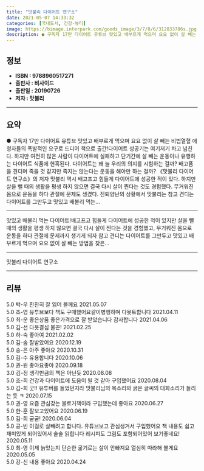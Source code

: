 ```yaml
---
title: "맛불리 다이어트 연구소"
date: 2021-05-07 14:33:32
categories: [국내도서, 건강-뷰티]
image: https://bimage.interpark.com/goods_image/3/7/8/6/312833786s.jpg
description: ● 구독자 17만 다이어트 유튜브 맛있고 배부르게 먹으며 요요 없이 살 빼는 비법열혈 애청자들의 폭발적인 요구로 드디어 책으로 출간!다이어트 성공기는 여기저기 차고 넘친다. 하지만 여전히 많은 사람이 다이어트에 실패하고 단기간에 살 빼는 운동이나 유행하는 다이어트 식품에 현혹된다.
---
```


## **정보**

- **ISBN : 9788960517271**
- **출판사 : 비사이드**
- **출판일 : 20190726**
- **저자 : 맛불리**

------



## **요약**

●  구독자 17만 다이어트 유튜브  맛있고 배부르게 먹으며 요요 없이 살 빼는 비법열혈 애청자들의 폭발적인 요구로 드디어 책으로 출간!다이어트 성공기는 여기저기 차고 넘친다. 하지만 여전히 많은 사람이 다이어트에 실패하고 단기간에 살 빼는 운동이나 유행하는 다이어트 식품에 현혹된다. 다이어트는 왜 늘 우리의 의지를 시험하는 걸까? 배고픔을 견디며 죽을 것 같지만 죽지는 않는다는 운동을 해야만 하는 걸까? 《맛불리 다이어트 연구소》의 저자 맛불리 역시 배고프고 힘들게 다이어트에 성공한 적이 있다. 하지만 살을 뺄 때의 생활을 평생 하지 않으면 결국 다시 살이 찐다는 것도 경험했다. 무거워진 몸으로 운동을 하다 관절에 문제도 생겼다. 진퇴양난의 상황에서 맛불리는 참고 견디는 다이어트를 그만두고 맛있고 배불리 먹는...

------

맛있고 배불리 먹는 다이어트!배고프고 힘들게 다이어트에 성공한 적이 있지만 살을 뺄 때의 생활을 평생 하지 않으면 결국 다시 살이 찐다는 것을 경험했고, 무거워진 몸으로 운동을 하다 관절에 문제까지 생기게 되자 참고 견디는 다이어트를 그만두고 맛있고 배부르게 먹으며 요요 없이 살 빼는 방법을 찾은... 

------


맛불리 다이어트 연구소 

------


## **리뷰** 

5.0 박-우 찬찬히 잘  읽어 볼께요 2021.05.07 <br/>5.0 조-영 유투브보다 책도 구매했어요같이병행하며 다욧트합니다 2021.04.11 <br/>5.0 최-운 좋은상품 좋은가격으로 잘 받았습니다 감사합니다  2021.04.06 <br/>5.0 김-선 다욧결심 불끈! 2021.02.25 <br/>5.0 하-숙 좋아여 2021.02.02 <br/>5.0 김-솜 잘받았어요 2020.12.19 <br/>5.0 송-은 아주 좋아요 2020.10.31 <br/>5.0 김-수 유용합니다 2020.10.06 <br/>5.0 권-원 좋아요좋아 2020.09.18 <br/>3.0 김-정 생각만큼의 책은 아닌듯 2020.08.08 <br/>5.0 조-희 건강과 다이어트에 도움이 될 것 같아 구입했어요 2020.08.04 <br/>5.0 김-희 굿!! 유투버를 들었던지라 맛불리님의 목소리와 굵은 글씨의 대화소리가 들리는 듯 ㅋ 2020.07.15 <br/>5.0 권-영 요즘 관심갖는 블로거책이라 구입했는데 좋아요 2020.06.27 <br/>5.0 한-훈 잘보고있어요 2020.06.19 <br/>5.0 김-희 굳굳! 2020.06.04 <br/>5.0 공-빈 이걸로 살빼려고 합니다. 유튜브보고 관심생겨서 구입했어요 책 내용도 쉽고 재미있게 되어있어서 술술 읽힙니다 레시피도 그림도 포함되어있어 보기좋네요! 2020.05.11 <br/>5.0 최-영 이제 늙었는지 단순한 굶기로는 살이 안빠져요
열심히 따라해 볼게요 2020.05.05 <br/>5.0 강-신 내용 좋아요 2020.04.24 <br/>